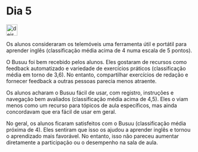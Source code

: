 # Dia 5 

<a href="https://www.busuu.com" target="blank"><img align="center" src="https://github.com/DeiseFreire/Alunos_EFL_e_aplicativo_Busuu_avaliacao_TAM/assets/51007898/330b3bab-75c2-4ecd-879f-d83f94266f70" alt="deise freire" height="30" width="30" /></a>

Os alunos consideraram os telemóveis uma ferramenta útil e portátil para aprender inglês (classificação média acima de 4 numa escala de 5 pontos).

O Busuu foi bem recebido pelos alunos. Eles gostaram de recursos como feedback automatizado e variedade de exercícios práticos (classificação média em torno de 3,6). No entanto, compartilhar exercícios de redação e fornecer feedback a outras pessoas parecia menos atraente.

Os alunos acharam o Busuu fácil de usar, com registro, instruções e navegação bem avaliados (classificação média acima de 4,5). Eles o viam menos como um recurso para tópicos de aula específicos, mas ainda concordavam que era fácil de usar em geral.

No geral, os alunos ficaram satisfeitos com o Busuu (classificação média próxima de 4). Eles sentiram que isso os ajudou a aprender inglês e tornou o aprendizado mais favorável. No entanto, isso não pareceu aumentar diretamente a participação ou o desempenho na sala de aula.

